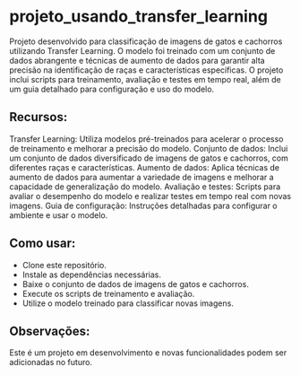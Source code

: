 # projeto_usando_transfer_learning

Projeto desenvolvido para classificação de imagens de gatos e cachorros utilizando Transfer Learning. O modelo foi treinado com um conjunto de dados abrangente e técnicas de aumento de dados para garantir alta precisão na identificação de raças e características específicas. O projeto inclui scripts para treinamento, avaliação e testes em tempo real, além de um guia detalhado para configuração e uso do modelo.

## Recursos:

Transfer Learning: Utiliza modelos pré-treinados para acelerar o processo de treinamento e melhorar a precisão do modelo.
Conjunto de dados: Inclui um conjunto de dados diversificado de imagens de gatos e cachorros, com diferentes raças e características.
Aumento de dados: Aplica técnicas de aumento de dados para aumentar a variedade de imagens e melhorar a capacidade de generalização do modelo.
Avaliação e testes: Scripts para avaliar o desempenho do modelo e realizar testes em tempo real com novas imagens.
Guia de configuração: Instruções detalhadas para configurar o ambiente e usar o modelo.

## Como usar:

- Clone este repositório.
- Instale as dependências necessárias.
- Baixe o conjunto de dados de imagens de gatos e cachorros.
- Execute os scripts de treinamento e avaliação.
- Utilize o modelo treinado para classificar novas imagens.

## Observações:

Este é um projeto em desenvolvimento e novas funcionalidades podem ser adicionadas no futuro.
